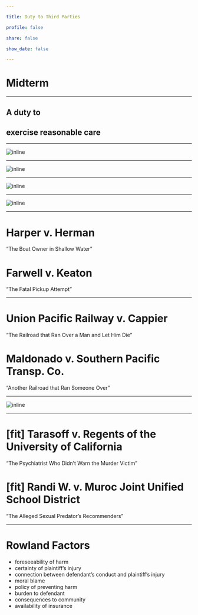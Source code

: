 ```yaml
---

title: Duty to Third Parties

profile: false

share: false

show_date: false

---
```





# Midterm

---

## A duty to

## exercise reasonable care

---

![inline](images/duty-1.jpg)

---

![inline](images/duty-2.jpg)

---

![inline](images/duty-3.jpg)

---

![inline](images/duty-5.jpg)

---

# Harper v. Herman

“The Boat Owner in Shallow Water”

# Farwell v. Keaton

“The Fatal Pickup Attempt”

---

# Union Pacific Railway v. Cappier

“The Railroad that Ran Over a Man and Let Him Die”

# Maldonado v. Southern Pacific Transp. Co.

“Another Railroad that Ran Someone Over”





---

![inline](images/duty-5.jpg)

---

# [fit] Tarasoff v. Regents of the University of California

“The Psychiatrist Who Didn’t Warn the Murder Victim”



# [fit] Randi W. v. Muroc Joint Unified School District

“The Alleged Sexual Predator’s Recommenders”

---

# Rowland Factors

- foreseeability of harm
- certainty of plaintiff’s injury
- connection between defendant’s conduct and plaintiff’s injury
- moral blame
- policy of preventing harm
- burden to defendant
- consequences to community
- availability of insurance

